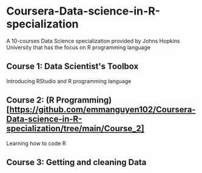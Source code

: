 # Coursera-Data-science-in-R-specialization
A 10-courses Data Science specialization provided by Johns Hopkins University that has the focus on R programming language
## Course 1: Data Scientist's Toolbox
Introducing RStudio and R programming language
## Course 2: (R Programming)[https://github.com/emmanguyen102/Coursera-Data-science-in-R-specialization/tree/main/Course_2]
Learning how to code R
## Course 3: Getting and cleaning Data
